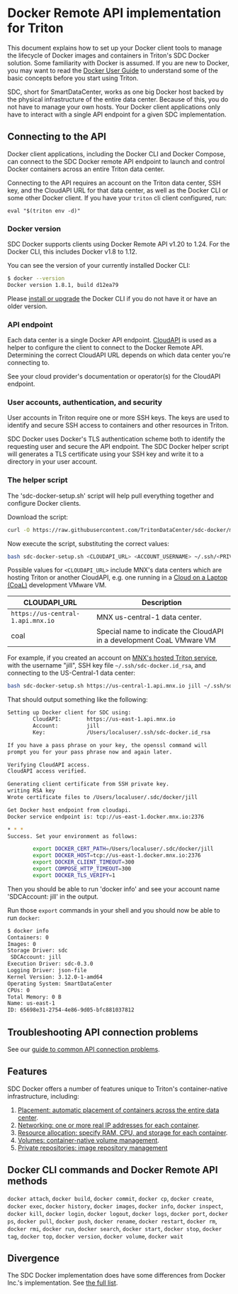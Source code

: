 <!-- markdownlint-disable code-block-style -->

# Docker Remote API implementation for Triton

This document explains how to set up your Docker client tools to manage the
lifecycle of Docker images and containers in Triton's SDC Docker solution.
Some familiarity with Docker is assumed. If you are new to Docker, you
may want to read the [Docker User Guide](https://docs.docker.com/engine/userguide/)
to understand some of the basic concepts before you start using Triton.

SDC, short for SmartDataCenter, works as one big Docker host backed by
the physical infrastructure of the entire data center. Because of this, you
do not have to manage your own hosts. Your Docker client applications only
have to interact with a single API endpoint for a given SDC implementation.

## Connecting to the API

Docker client applications, including the Docker CLI and Docker Compose, can connect to the SDC Docker remote API endpoint to launch and control Docker containers across an entire Triton data center.

Connecting to the API requires an account on the Triton data center, SSH key, and the CloudAPI URL for that data center, as well as the Docker CLI or some other Docker client. If you have your `triton` cli client configured, run:

    eval "$(triton env -d)"

### Docker version

SDC Docker supports clients using Docker Remote API v1.20 to 1.24. For the Docker CLI, this includes Docker v1.8 to 1.12.

You can see the version of your currently installed Docker CLI:

```bash
$ docker --version
Docker version 1.8.1, build d12ea79
```

Please [install or upgrade](https://docs.docker.com/installation/#installation) the Docker CLI if you do not have it or have an older version.

### API endpoint

Each data center is a single Docker API endpoint. [CloudAPI](https://apidocs.tritondatacenter.com/cloudapi/) is used as a helper to configure the client to connect to the Docker Remote API. Determining the correct CloudAPI URL depends on which data center you're connecting to.

See your cloud provider's documentation or operator(s) for the CloudAPI endpoint.

### User accounts, authentication, and security

User accounts in Triton require one or more SSH keys. The keys are used to identify and secure SSH access to containers and other resources in Triton.

SDC Docker uses Docker's TLS authentication scheme both to identify the requesting user and secure the API endpoint. The SDC Docker helper script will generates a TLS certificate using your SSH key and write it to a directory in your user account.

### The helper script

The 'sdc-docker-setup.sh' script will help pull everything together and configure Docker clients.

Download the script:

```bash
curl -O https://raw.githubusercontent.com/TritonDataCenter/sdc-docker/master/tools/sdc-docker-setup.sh
```

Now execute the script, substituting the correct values:

```bash
bash sdc-docker-setup.sh <CLOUDAPI_URL> <ACCOUNT_USERNAME> ~/.ssh/<PRIVATE_KEY_FILE>
```

Possible values for `<CLOUDAPI_URL>` include MNX's data centers
which are hosting Triton or another CloudAPI, e.g. one running in a [Cloud on a
Laptop (CoaL)](https://github.com/TritonDataCenter/triton#cloud-on-a-laptop-coal) development
VMware VM.

| CLOUDAPI_URL | Description |
| ------------ | ----------- |
| `https://us-central-1.api.mnx.io` | MNX us-central-1 data center. |
| coal | Special name to indicate the CloudAPI in a development CoaL VMware VM |

For example, if you created an account on
[MNX's hosted Triton service](https://my.mnx.io), with the
username "jill", SSH key file `~/.ssh/sdc-docker.id_rsa`, and connecting to the
US-Central-1 data center:

```bash
bash sdc-docker-setup.sh https://us-central-1.api.mnx.io jill ~/.ssh/sdc-docker.id_rsa
```

That should output something like the following:

```bash
Setting up Docker client for SDC using:
        CloudAPI:        https://us-east-1.api.mnx.io
        Account:         jill
        Key:             /Users/localuser/.ssh/sdc-docker.id_rsa

If you have a pass phrase on your key, the openssl command will
prompt you for your pass phrase now and again later.

Verifying CloudAPI access.
CloudAPI access verified.

Generating client certificate from SSH private key.
writing RSA key
Wrote certificate files to /Users/localuser/.sdc/docker/jill

Get Docker host endpoint from cloudapi.
Docker service endpoint is: tcp://us-east-1.docker.mnx.io:2376

* * *
Success. Set your environment as follows:

        export DOCKER_CERT_PATH=/Users/localuser/.sdc/docker/jill
        export DOCKER_HOST=tcp://us-east-1.docker.mnx.io:2376
        export DOCKER_CLIENT_TIMEOUT=300
        export COMPOSE_HTTP_TIMEOUT=300
        export DOCKER_TLS_VERIFY=1
```

Then you should be able to run 'docker info' and see your account
name 'SDCAccount: jill' in the output.

Run those `export` commands in your shell and you should now be able to
run `docker`:

```bash
$ docker info
Containers: 0
Images: 0
Storage Driver: sdc
 SDCAccount: jill
Execution Driver: sdc-0.3.0
Logging Driver: json-file
Kernel Version: 3.12.0-1-amd64
Operating System: SmartDataCenter
CPUs: 0
Total Memory: 0 B
Name: us-east-1
ID: 65698e31-2754-4e86-9d05-bfc881037812
```

## Troubleshooting API connection problems

See our [guide to common API connection problems](./troubleshooting.md).

## Features

SDC Docker offers a number of features unique to Triton's container-native infrastructure, including:

1. [Placement: automatic placement of containers across the entire data center](features/placement.md).
1. [Networking: one or more real IP addresses for each container](features/networks.md).
1. [Resource allocation: specify RAM, CPU, and storage for each container](features/resources.md).
1. [Volumes: container-native volume management](features/volumes.md).
1. [Private repositories: image repository management](features/repos.md)

## Docker CLI commands and Docker Remote API methods

`docker attach`, `docker build`, `docker commit`, `docker cp`, `docker create`,
`docker exec`, `docker history`, `docker images`, `docker info`, `docker inspect`,
`docker kill`, `docker login`, `docker logout`, `docker logs`, `docker port`,
`docker ps`, `docker pull`, `docker push`, `docker rename`, `docker restart`,
`docker rm`, `docker rmi`, `docker run`, `docker search`, `docker start`,
`docker stop`, `docker tag`, `docker top`, `docker version`, `docker volume`,
`docker wait`

## Divergence

The SDC Docker implementation does have some differences from Docker Inc.'s implementation. See [the full list](divergence.md).
